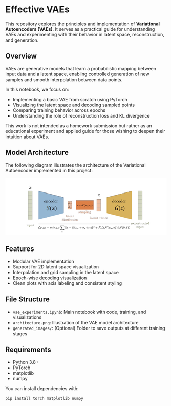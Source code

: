 # Effective VAEs

This repository explores the principles and implementation of **Variational Autoencoders (VAEs)**. It serves as a practical guide for understanding VAEs and experimenting with their behavior in latent space, reconstruction, and generation.

## Overview

VAEs are generative models that learn a probabilistic mapping between input data and a latent space, enabling controlled generation of new samples and smooth interpolation between data points.

In this notebook, we focus on:

- Implementing a basic VAE from scratch using PyTorch
- Visualizing the latent space and decoding sampled points
- Comparing training behavior across epochs
- Understanding the role of reconstruction loss and KL divergence

This work is not intended as a homework submission but rather as an educational experiment and applied guide for those wishing to deepen their intuition about VAEs.

## Model Architecture

The following diagram illustrates the architecture of the Variational Autoencoder implemented in this project:

![VAE Architecture](architecture.png)

## Features

- Modular VAE implementation
- Support for 2D latent space visualization
- Interpolation and grid sampling in the latent space
- Epoch-wise decoding visualization
- Clean plots with axis labeling and consistent styling

## File Structure

- `vae_experiments.ipynb`: Main notebook with code, training, and visualizations
- `architecture.png`: Illustration of the VAE model architecture
- `generated_images/`: (Optional) Folder to save outputs at different training stages

## Requirements

- Python 3.8+
- PyTorch
- matplotlib
- numpy

You can install dependencies with:

```bash
pip install torch matplotlib numpy
